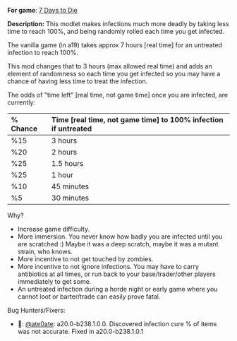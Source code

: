 **For game**: [7 Days to Die](https://7daystodie.com)

**Description:**
This modlet makes infections much more deadly by taking less time to reach 100%, and being randomly rolled each time you get infected.


The vanilla game (in a19) takes approx 7 hours [real time] for an untreated infection to reach 100%.


This mod changes that to 3 hours (max allowed real time) and adds an element of randomness so each time you get infected so you may have a chance of having less time to treat the infection.


The odds of "time left" [real time, not game time] once you are infected, are currently:

| % Chance | Time [real time, not game time] to 100% infection if untreated |
| :------------ | :------------- |
| %15 | 3 hours |
| %20 | 2 hours |
| %25 | 1.5 hours |
| %25 | 1 hour |
| %10 | 45 minutes |
| %5 | 30 minutes |


Why?
- Increase game difficulty.
- More immersion. You never know how badly you are infected until you are scratched :) Maybe it was a deep scratch, maybe it was a mutant strain, who knows.
- More incentive to not get touched by zombies.
- More incentive to not ignore infections. You may have to carry antibiotics at all times, or run back to your base/trader/other players immediately to get some.
- An untreated infection during a horde night or early game where you cannot loot or barter/trade can easily prove fatal.

Bug Hunters/Fixers:
- :clap:: [@ate0ate](https://community.7daystodie.com/profile/94874-ate0ate/): a20.0-b238.1.0.0. Discovered infection cure % of items was not accurate.  Fixed in a20.0-b238.1.0.1
